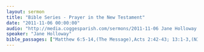 ```yaml
---
layout: sermon
title: "Bible Series - Prayer in the New Testament"
date: "2011-11-06 00:00:00"
audio: "http://media.coggesparish.com/sermons/2011-11-06 Jane Holloway.mp3"
speaker: "Jane Holloway"
bible_passages: ["Matthew 6:5-14,(The Message),Acts 2:42-43; 13:1-3,(NIV)"]
---
```


